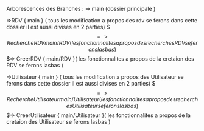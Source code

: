 Arborescences des Branches :
=> main (dossier principale )

=>RDV { main } ( tous les modification a propos des rdv se ferons dans cette dossier il est aussi divises en 2 parties)
$$$=> RechercheRDV { main/RDV }( les fonctionnalites a propos des recherches RDV se ferons lasbas )
$$$=> CreerRDV { main/RDV }( les fonctionnalites a propos de la cretaion des RDV se ferons lasbas )

=>Utilisateur { main } ( tous les modification a propos des Utilisateur se ferons dans cette dossier il est aussi divises en 2 parties)
$$$=> RechercheUtilisateur { main/Utilisateur }( les fonctionnalites a propos des recherches Utilisateur se ferons lasbas )
$$$=> CreerUtilisateur { main/Utilisateur }( les fonctionnalites a propos de la cretaion des Utilisateur se ferons lasbas )
